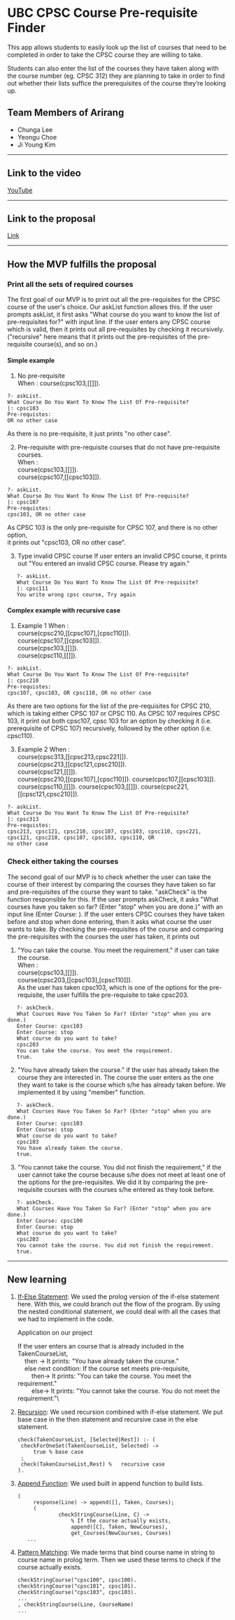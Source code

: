 # UBC CPSC Course Pre-requisite Finder

This app allows students to easily look up the list of courses that need to be completed in order to take the CPSC course they are willing to take.

Students can also enter the list of the courses they have taken along with the course number (eg. CPSC 312) they are planning to take in order to find out whether their lists suffice the prerequisites of the course they’re looking up.

## Team Members of Arirang
+ Chunga Lee
+ Yeongu Choe
+ Ji Young Kim

-------------------------------------------------

## Link to the video
[YouTube](https://youtu.be/IIGH89pZXMY)

-------------------------------------------------
## Link to the proposal
[Link](https://github.students.cs.ubc.ca/xhehf77/312-project2-arirang/blob/c637bc98f26291e7c40bad861cd64a30b59ff827/cpsc-312-project-arirang/README.md)

-------------------------------------------------
## How the MVP fulfills the proposal

### Print all the sets of required courses
The first goal of our MVP is to print out all the pre-requisites for the CPSC course of the user's choice.
Our askList function allows this. If the user prompts askList,
it first asks "What course do you want to know the list of pre-requisites for?" with input line.
If the user enters any CPSC course which is valid, then it prints out all pre-requisites by checking it recursively.
("recursive" here means that it prints out the pre-requisites of the pre-requisite course(s), and so on.)

#### Simple example
1) No pre-requisite \
When : course(cpsc103,[[]]).
```
?- askList.
What Course Do You Want To Know The List Of Pre-requisite?
|: cpsc103
Pre-requistes:
OR no other case
```
As there is no pre-requisite, it just prints "no other case".

2) Pre-requisite with pre-requisite courses that do not have pre-requisite courses. \
   When : \
course(cpsc103,[[]]). \
course(cpsc107,[[cpsc103]]).

```
?- askList.
What Course Do You Want To Know The List Of Pre-requisite?
|: cpsc107
Pre-requistes:
cpsc103, OR no other case
```
As CPSC 103 is the only pre-requisite for CPSC 107, and there is no other option, \
it prints out "cpsc103, OR no other case".

3) Type invalid CPSC course
If user enters an invalid CPSC course, it prints out "You entered an invalid CPSC course. Please try again."
```
   ?- askList.
   What Course Do You Want To Know The List Of Pre-requisite?
   |: cpsc111
   You write wrong cpsc course, Try again
```

#### Complex example with recursive case
1) Example 1
   When : \
   course(cpsc210,[[cpsc107],[cpsc110]]). \
   course(cpsc107,[[cpsc103]]). \
   course(cpsc103,[[]]). \
   course(cpsc110,[[]]).
```
?- askList.
What Course Do You Want To Know The List Of Pre-requisite?
|: cpsc210
Pre-requistes:
cpsc107, cpsc103, OR cpsc110, OR no other case
```
As there are two options for the list of the pre-requisites for CPSC 210, which is taking either CPSC 107 or CPSC 110.
As CPSC 107 requires CPSC 103, it print out both cpsc107, cpsc 103 for an option by checking it (i.e. prerequisite of CPSC 107) recursively, followed by the other option (i.e. cpsc110).

3) Example 2
   When : \
   course(cpsc313,[[cpsc213,cpsc221]]). \
   course(cpsc213,[[cpsc121,cpsc210]]). \
   course(cpsc121,[[]]). \
   course(cpsc210,[[cpsc107],[cpsc110]]).
   course(cpsc107,[[cpsc103]]).
   course(cpsc110,[[]]).
   course(cpsc103,[[]]).
   course(cpsc221,[[cpsc121,cpsc210]]).

```
?- askList.
What Course Do You Want To Know The List Of Pre-requisite?
|: cpsc313
Pre-requistes:
cpsc213, cpsc121, cpsc210, cpsc107, cpsc103, cpsc110, cpsc221, cpsc121, cpsc210, cpsc107, cpsc103, cpsc110, OR
no other case
```

### Check either taking the courses
The second goal of our MVP is to check whether the user can take the course of their interest
by comparing the courses they have taken so far and pre-requisites of the course they want to take.
"askCheck" is the function responsible for this. If the user prompts askCheck,
it asks "What courses have you taken so far? (Enter "stop" when you are done.)"
with an input line (Enter Course: ).
If the user enters CPSC courses they have taken before and stop when done entering,
then it asks what course the user wants to take.
By checking the pre-requisites of the course and comparing the pre-requisites with the courses the user has taken,
it prints out
1) "You can take the course. You meet the requirement." if user can take the course. \
   When : \
   course(cpsc103,[[]]). \
   course(cpsc203,[[cpsc103],[cpsc110]]). \
As the user has taken cpsc103, which is one of the options for the pre-requisite, the user fulfills the pre-requisite to take cpsc203.
```
   ?- askCheck.
   What Courses Have You Taken So Far? (Enter "stop" when you are done.)
   Enter Course: cpsc103
   Enter Course: stop
   What course do you want to take?
   cpsc203
   You can take the course. You meet the requirement.
   true.
```


2) "You have already taken the course." if the user has already taken the course they are interested in.
The course the user enters as the one they want to take is the course which s/he has already taken before. We implemented it by using "member" function.
```
   ?- askCheck.
   What Courses Have You Taken So Far? (Enter "stop" when you are done.)
   Enter Course: cpsc103
   Enter Course: stop
   What course do you want to take?
   cpsc103
   You have already taken the course.
   true.
```
3) "You cannot take the course. You did not finish the requirement," if the user cannot take the course because
s/he does not meet at least one of the options for the pre-requisites. We did it by comparing the pre-requisite courses with the courses s/he entered as they took before.
```
   ?- askCheck.
   What Courses Have You Taken So Far? (Enter "stop" when you are done.)
   Enter Course: cpsc100
   Enter Course: stop
   What course do you want to take?
   cpsc203
   You cannot take the course. You did not finish the requirement.
   true.
```

-------------------------------------------------
## New learning
1) [If-Else Statement](https://github.students.cs.ubc.ca/xhehf77/312-project2-arirang/blob/d0f5833d2821548a00ce4d3b2c81e3c9f255eec1/cpsc-312-project-arirang/prolog/test.pl#L169): We used the prolog version of the if-else statement here. With this, we could branch out the flow of the program. By using the nested conditional statement, we could deal with all the cases that we had to implement in the code. 

   Application on our project
   
   If the user enters an course that is already included in the TakenCourseList, \
   &nbsp;&nbsp;&nbsp;&nbsp;then -> It prints: "You have already taken the course." \
   &nbsp;&nbsp;&nbsp;&nbsp;else next condition: If the course set meets pre-requisite, \
   &nbsp;&nbsp;&nbsp;&nbsp;&nbsp;&nbsp;&nbsp;&nbsp;then-> It prints: "You can take the course. You meet the requirement." \
   &nbsp;&nbsp;&nbsp;&nbsp;&nbsp;&nbsp;&nbsp;&nbsp;else-> It prints: "You cannot take the course. You do not meet the requirement."\

2) [Recursion](https://github.students.cs.ubc.ca/xhehf77/312-project2-arirang/blob/d0f5833d2821548a00ce4d3b2c81e3c9f255eec1/cpsc-312-project-arirang/prolog/test.pl#L151): We used recursion combined with if-else statement. We put base case in the then statement and recursive case in the else statement.
   ```
   check(TakenCourseList, [Selected|Rest]) :- (
    checkForOneSet(TakenCourseList, Selected) ->
        true % base case
    ; 
    check(TakenCourseList,Rest) %   recursive case
   ).
   ```

3) [Append Function](https://github.students.cs.ubc.ca/xhehf77/312-project2-arirang/blob/d0f5833d2821548a00ce4d3b2c81e3c9f255eec1/cpsc-312-project-arirang/prolog/test.pl#L194): We used built in append function to build lists.
   ```
   (
       	response(Line) -> append([], Taken, Courses);
    	(
            	checkStringCourse(Line, C) ->
                    % If the course actually exists,
        			append([C], Taken, NewCourses),
    				get_Courses(NewCourses, Courses)
      ...
   ```

4) [Pattern Matching](https://github.students.cs.ubc.ca/xhehf77/312-project2-arirang/blob/d0f5833d2821548a00ce4d3b2c81e3c9f255eec1/cpsc-312-project-arirang/prolog/test.pl#L64): We made terms that bind course name in string to course name in prolog term. Then we used these terms to check if the course actually exists.
   ```
   checkStringCourse("cpsc100", cpsc100).
   checkStringCourse("cpsc101", cpsc101).
   checkStringCourse("cpsc103", cpsc103).
   ...
   , checkStringCourse(Line, CourseName)
   ...
   ```

